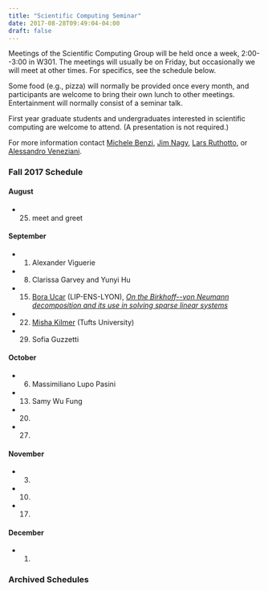 ```yaml
---
title: "Scientific Computing Seminar"
date: 2017-08-28T09:49:04-04:00
draft: false
---
```



Meetings of the Scientific Computing Group will be held once a week, 2:00--3:00 in W301. The meetings will usually be on Friday, but occasionally we will meet at other times. For specifics, see the schedule below.

Some food (e.g., pizza) will normally be provided once every month, and participants are welcome to bring their own lunch to other meetings. Entertainment will normally consist of a seminar talk.

First year graduate students and undergraduates interested in scientific computing are welcome to attend.
(A presentation is not required.)

For more information contact [Michele Benzi](http://www.mathcs.emory.edu/~benzi), [Jim Nagy](http://www.mathcs.emory.edu/~nagy), [Lars Ruthotto](http://www.mathcs.emory.edu/~lruthot), or [Alessandro Veneziani](http://www.mathcs.emory.edu/~ale).

### Fall 2017 Schedule


#### August

* 25. meet and greet

#### September

* 1. Alexander Viguerie 
* 8. Clarissa Garvey and Yunyi Hu 
* 15. [Bora Ucar](http://perso.ens-lyon.fr/bora.ucar/) (LIP-ENS-LYON), [*On the Birkhoff--von Neumann decomposition and its use in solving sparse linear systems*](http://www.mathcs.emory.edu/seminar-flyers/seminar-01161.pdf)
* 22. [Misha Kilmer](http://emerald.tufts.edu/~mkilme01/) (Tufts University)
* 29. Sofia Guzzetti 

#### October

* 6. Massimiliano Lupo Pasini
* 13. Samy Wu Fung
* 20. 
* 27. 

#### November

* 3. 
* 10. 
* 17. 

#### December

* 1.

### Archived Schedules

